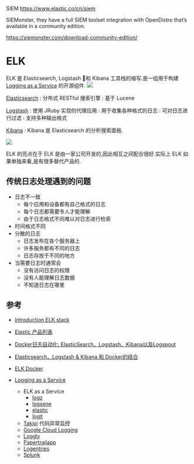 
SIEM
https://www.elastic.co/cn/siem

SIEMonster, they have a full SIEM toolset integration with OpenDistro that’s available in a community edition.

https://siemonster.com/download-community-edition/

# ELK

ELK 是 Elasticsearch, Logstash 和 Kibana 工具栈的缩写.是一组用于构建 [Logging as a Service] 的开源组件.
![](https://upload.wikimedia.org/wikipedia/commons/9/9c/Logging_as_a_Service_Architectural_Model.jpg)

[Elasticsearch](https://github.com/elastic/elasticsearch)
: 分布式 RESTful 搜索引擎
: 基于 Lucene

[Logstash](https://github.com/elastic/logstash)
: 使用 JRuby 实现的代理应用
: 用于收集各种格式的日志
: 可对日志进行过滤
: 支持多种输出格式

[Kibana](https://github.com/elastic/kibana)
: Kibana 是 Elasticsearch 的分析搜索面板.

![](http://plantuml.com/plantuml/svg/IybCBqeio51mLwZcKW22eiIyx9JC8bkV82umFoy_9LKXkZWZiI3LDYc_8jOQB9gQaWuKpKdDipMCvUBCoK-FJixFoI-oLL9sStCsDpPJqYakgSn9jKtBpCb9JT79IKnApR6riKdBpoknyybFBov9BCwmIIhIjmCBAGJuU_g5w0PxHhdQAbaesJsRiktbx3QT5yiNFvitGUVPZjRd4zfqdatVzdBwbgUx-fzsJ7_QCyr67smObB83kg8uDR4eEGFk46TpDpVy3d7DIImkoKo6wCFjcgThPpnjMg7pRCASvriMwJpjQ0Cw2jFsyjGakDN6PY3ByLdjdPcKc9U8nyw97S_xDc3O0WvxO6Zhsa4ShMi7j1Og2Z8-9p_PLgb42I5Wg-JguwqGK9IVd5fShCHL2m00)

ELK 的亮点在于 ELK 是由一家公司开发的,因此相互之间配合很好.实际上 ELK 如果单独来看,是有很多替代产品的.


## 传统日志处理遇到的问题
* 日志不一致
	* 每个应用和设备都有自己格式的日志
	* 每个日志都需要专人才能理解
	* 由于日志格式不同难以对日志进行检索
* 时间格式不同
* 分散的日志
	* 日志发布在各个服务器上
	* 许多服务都有不同的日志
	* 日志存放于不同的地方
* 当需要日志时通常会
	* 没有访问日志的权限
	* 没有人能理解日志数据
	* 不知道日志在哪里

## 参考
* [Introduction ELK stack](https://www.elastic.co/webinars/introduction-elk-stack)
* [Elastic 产品列表](https://www.elastic.co/products)
* [Docker日志自动化: ElasticSearch、Logstash、Kibana以及Logspout](http://dockone.io/article/373)
* [Elasticsearch、Logstash & Kibana 和 Docker的结合](http://dockone.io/article/58)
* [ELK Docker](http://elk-docker.readthedocs.org/)
* [Logging as a Service]
	* ELK as a Service
		* [logz](http://logz.io/product/)
		* [logsene](https://sematext.com/logsene/)
		* [elastic](https://www.elastic.co/subscriptions)
		* [logit](https://logit.io/)
	* [Takipi](http://takipi.com) 代码异常监控
	* [Google Cloud Logging](https://cloud.google.com/logging/docs/)
	* [Loggly](https://www.loggly.com/)
	* [Papertrailapp](https://papertrailapp.com/)
	* [Logentries](https://logentries.com/)
	* [Splunk](http://www.splunk.com/)


   [Logging as a Service]: https://en.wikipedia.org/wiki/Logging_as_a_service
